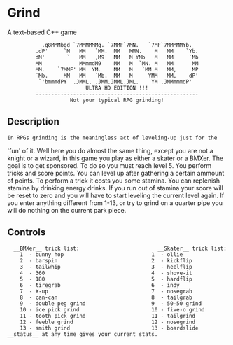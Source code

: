 Grind
=====

A text-based C++ game


               .g8MMMbgd `7MMMMMMq. `7MMF`7MN.   `7MF`7MMMMMYb.   
             .dP'     `M   MM   `MM.  MM   MMN.    M   MM    `Yb. 
             dM'       `   MM   ,M9   MM   M YMb   M   MM     `Mb 
             MM            MMmmdM9    MM   M  `MN. M   MM      MM 
             MM.    `7MMF' MM  YM.    MM   M   `MM.M   MM,     MP 
             `Mb.     MM   MM   `Mb.  MM   M     YMM   MM,    dP' 
              `'bmmmdPY  .JMML. .JMM.JMML.JML.    YM .JMMmmmdP'   
                             ULTRA HD EDITION !!!                
             ---------------------------------------------------- 
                        Not your typical RPG grinding!          

## Description
    In RPGs grinding is the meaningless act of leveling-up just for the
  'fun' of it. Well here you do almost the same thing, except you are not a
  knight or a wizard, in this game you play as either a skater or a BMXer. 
    The goal is to get sponsored. To do so you must reach level 5. You perform 
  tricks and score points. You can level up after gathering a certain ammount 
  of points.
    To perform a trick it costs you some stamina. You can replenish stamina by 
  drinking energy drinks. If you run out of stamina your score will be reset to
  zero and you will have to start leveling the current level again.
    If you enter anything different from 1-13, or try to grind on a quarter
  pipe you will do nothing on the current park piece.

## Controls
	  __BMXer__ trick list:                         __Skater__ trick list:
	    1  - bunny hop                            1  - ollie
	    2  - barspin                              2  - kickflip
	    3  - tailwhip                             3  - heelflip
	    4  - 360                                  4  - shove-it
	    5  - 180                                  5  - hardflip
	    6  - tiregrab                             6  - indy
	    7  - X-up                                 7  - nosegrab
	    8  - can-can                              8  - tailgrab
	    9  - double peg grind                     9  - 50-50 grind
	    10 - ice pick grind                       10 - five-o grind
	    11 - tooth pick grind                     11 - tailgrind
	    12 - feeble grind                         12 - nosegrind
	    13 - smith grind                          13 - boardslide
	__status__ at any time gives your current stats.